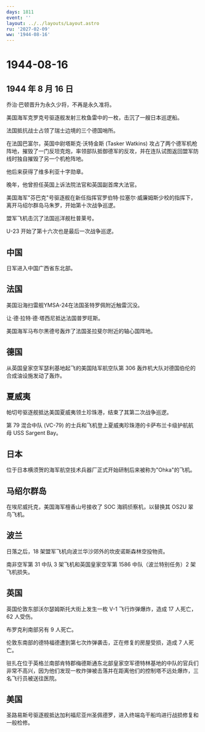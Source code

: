 ```yaml
---
days: 1811
event: ''
layout: ../../layouts/Layout.astro
ru: '2027-02-09'
ww: '1944-08-16'
---
```


# 1944-08-16

## 1944 年 8 月 16 日

乔治·巴顿晋升为永久少将，不再是永久准将。

美国海军克罗克号驱逐舰发射三枚鱼雷中的一枚，击沉了一艘日本巡逻船。

法国抵抗战士占领了瑞士边境的三个德国哨所。

在法国巴富尔，英国中尉塔斯克·沃特金斯 (Tasker Watkins)
攻占了两个德军机枪阵地，摧毁了一门反坦克炮，率领部队抵御德军的反攻，并在连队试图返回盟军防线时独自摧毁了另一个机枪阵地。

他后来获得了维多利亚十字勋章。

晚年，他曾担任英国上诉法院法官和英国副首席大法官。

美国海军"芬巴克"号驱逐舰在新任指挥官罗伯特·拉塞尔·威廉姆斯少校的指挥下，离开马绍尔群岛马朱罗，开始第十次战争巡逻。

盟军飞机击沉了法国巡洋舰杜普莱号。

U-23 开始了第十六次也是最后一次战争巡逻。

## 中国

日军进入中国广西省东北部。

## 法国

美国沿海扫雷舰YMSA-24在法国圣特罗佩附近触雷沉没。

让·德·拉特·德·塔西尼抵达法国普罗旺斯。

美国海军马布尔黑德号轰炸了法国圣拉斐尔附近的轴心国阵地。

## 德国

从英国皇家空军瑟利基地起飞的美国陆军航空队第 306
轰炸机大队对德国伯伦的合成油设施发动了轰炸。

## 夏威夷

帕切号驱逐舰抵达美国夏威夷领土珍珠港，结束了其第二次战争巡逻。

第 79 混合中队 (VC-79)
的士兵和飞机登上夏威夷珍珠港的卡萨布兰卡级护航航母 USS Sargent Bay。

## 日本

位于日本横须贺的海军航空技术兵器厂正式开始研制后来被称为"Ohka"的飞机。

## 马绍尔群岛

在埃尼威托克，美国海军檀香山号接收了 SOC 海鸥侦察机，以替换其 OS2U
翠鸟飞机。

## 波兰

日落之后，18 架盟军飞机向波兰华沙郊外的坎皮诺斯森林空投物资。

南非空军第 31 中队 3 架飞机和英国皇家空军第 1586 中队（波兰特别任务）2
架飞机损失。

## 英国

英国伦敦东部沃尔瑟姆斯托大街上发生一枚 V-1 飞行炸弹爆炸，造成 17
人死亡，62 人受伤。

布罗克利南部另有 9 人死亡。

伦敦东南部的德特福德遭到第七次炸弹袭击，正在修复的房屋受损，造成 7
人死亡。

驻扎在位于英格兰南部肯特郡梅德斯通东北部皇家空军德特林基地的中队的官兵们非常不高兴，因为他们发现一枚炸弹被击落并在距离他们的控制塔不远处爆炸，三名飞行员被送往医院。

## 美国

圣路易斯号驱逐舰抵达加利福尼亚州圣佩德罗，进入终端岛干船坞进行战损修复和一般检修。